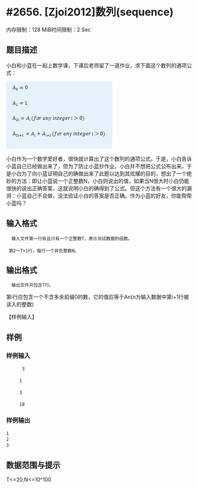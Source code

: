 # #2656. [Zjoi2012]数列(sequence)

内存限制：128 MiB时间限制：2 Sec

## 题目描述

   小白和小蓝在一起上数学课，下课后老师留了一道作业，求下面这个数列的通项公式：

![](upload/201204/1.jpg)

   小白作为一个数学爱好者，很快就计算出了这个数列的通项公式。于是，小白告诉小蓝自己已经做出来了，但为了防止小蓝抄作业，小白并不想把公式公布出来。于是小白为了向小蓝证明自己的确做出来了此题以达到其炫耀的目的，想出了一个绝妙的方法：即让小蓝说一个正整数N，小白则说出的值，如果当N很大时小白仍能很快的说出正确答案，这就说明小白的确得到了公式。但这个方法有一个很大的漏洞：小蓝自己不会做，没法验证小白的答案是否正确。作为小蓝的好友，你能帮帮小蓝吗？

## 输入格式

      输入文件第一行有且只有一个正整数T，表示测试数据的组数。

     第2～T+1行，每行一个非负整数N。

## 输出格式

      输出文件共包含T行。

第i行应包含一个不含多余前缀0的数，它的值应等于An(n为输入数据中第i+1行被读入的整数)

【样例输入】

## 样例

### 样例输入

    
          3
    
         1
    
         3
    
         10
    
    
    

### 样例输出

    
    1
    2
    3
    
     
    
    

## 数据范围与提示

T<=20,N<=10^100
